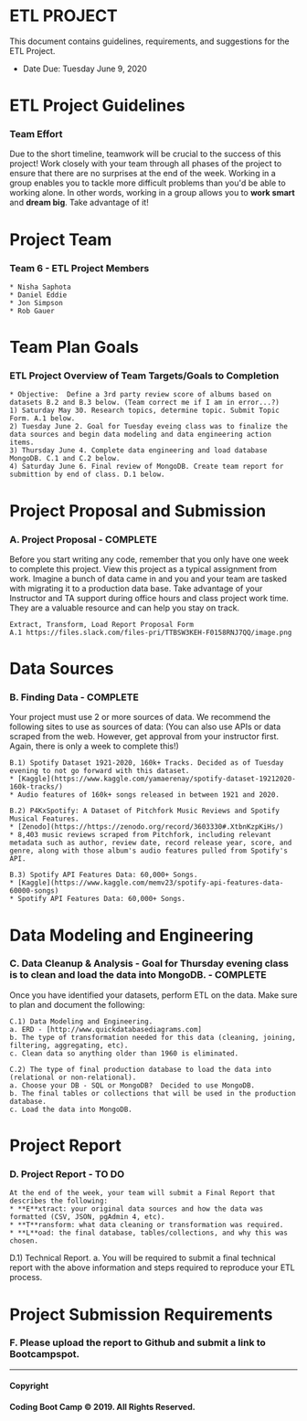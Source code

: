# ETL PROJECT
This document contains guidelines, requirements, and suggestions for the ETL Project.
* Date Due: Tuesday June 9, 2020

# ETL Project Guidelines 
### Team Effort
Due to the short timeline, teamwork will be crucial to the success of this project! Work closely with your team through all phases of the project to ensure that there are no surprises at the end of the week. Working in a group enables you to tackle more difficult problems than you'd be able to working alone. In other words, working in a group allows you to **work smart** and **dream big**. Take advantage of it!

# Project Team
### Team 6 - ETL Project Members
    * Nisha Saphota
    * Daniel Eddie
    * Jon Simpson
    * Rob Gauer

# Team Plan Goals
### ETL Project Overview of Team Targets/Goals to Completion
    * Objective:  Define a 3rd party review score of albums based on datasets B.2 and B.3 below. (Team correct me if I am in error...?)
    1) Saturday May 30. Research topics, determine topic. Submit Topic Form. A.1 below.
    2) Tuesday June 2. Goal for Tuesday eveing class was to finalize the data sources and begin data modeling and data engineering action items. 
    3) Thursday June 4. Complete data engineering and load database MongoDB. C.1 and C.2 below.
    4) Saturday June 6. Final review of MongoDB. Create team report for submittion by end of class. D.1 below.

# Project Proposal and Submission
### A. Project Proposal - COMPLETE
Before you start writing any code, remember that you only have one week to complete this project. View this project as a typical assignment from work. Imagine a bunch of data came in and you and your team are tasked with migrating it to a production data base. Take advantage of your Instructor and TA support during office hours and class project work time. They are a valuable resource and can help you stay on track.

    Extract, Transform, Load Report Proposal Form
    A.1 https://files.slack.com/files-pri/TTBSW3KEH-F0158RNJ7QQ/image.png

# Data Sources
### B. Finding Data - COMPLETE
Your project must use 2 or more sources of data. We recommend the following sites to use as sources of data:
(You can also use APIs or data scraped from the web. However, get approval from your instructor first. Again, there is only a week to complete this!)

    B.1) Spotify Dataset 1921-2020, 160k+ Tracks. Decided as of Tuesday evening to not go forward with this dataset. 
    * [Kaggle](https://www.kaggle.com/yamaerenay/spotify-dataset-19212020-160k-tracks/)
    * Audio features of 160k+ songs released in between 1921 and 2020.

    B.2) P4KxSpotify: A Dataset of Pitchfork Music Reviews and Spotify Musical Features.
    * [Zenodo](https://https://zenodo.org/record/3603330#.XtbnKzpKiHs/)
    * 8,403 music reviews scraped from Pitchfork, including relevant metadata such as author, review date, record release year, score, and genre, along with those album's audio features pulled from Spotify's API.

    B.3) Spotify API Features Data: 60,000+ Songs.
    * [Kaggle](https://www.kaggle.com/memv23/spotify-api-features-data-60000-songs)
    * Spotify API Features Data: 60,000+ Songs.

# Data Modeling and Engineering
### C. Data Cleanup & Analysis - Goal for Thursday evening class is to clean and load the data into MongoDB. - COMPLETE
Once you have identified your datasets, perform ETL on the data. Make sure to plan and document the following:

    C.1) Data Modeling and Engineering.
    a. ERD - [http://www.quickdatabasediagrams.com]
    b. The type of transformation needed for this data (cleaning, joining, filtering, aggregating, etc).
    c. Clean data so anything older than 1960 is eliminated.

    C.2) The type of final production database to load the data into (relational or non-relational).
    a. Choose your DB - SQL or MongoDB?  Decided to use MongoDB.
    b. The final tables or collections that will be used in the production database.
    c. Load the data into MongoDB.

# Project Report 
### D. Project Report - TO DO
    At the end of the week, your team will submit a Final Report that describes the following:
    * **E**xtract: your original data sources and how the data was formatted (CSV, JSON, pgAdmin 4, etc).
    * **T**ransform: what data cleaning or transformation was required.
    * **L**oad: the final database, tables/collections, and why this was chosen.

D.1) Technical Report.
    a. You will be required to submit a final technical report with the above information and steps required to reproduce your ETL process.

# Project Submission Requirements
### F. Please upload the report to Github and submit a link to Bootcampspot.


- - -
#### Copyright
#### Coding Boot Camp © 2019. All Rights Reserved.